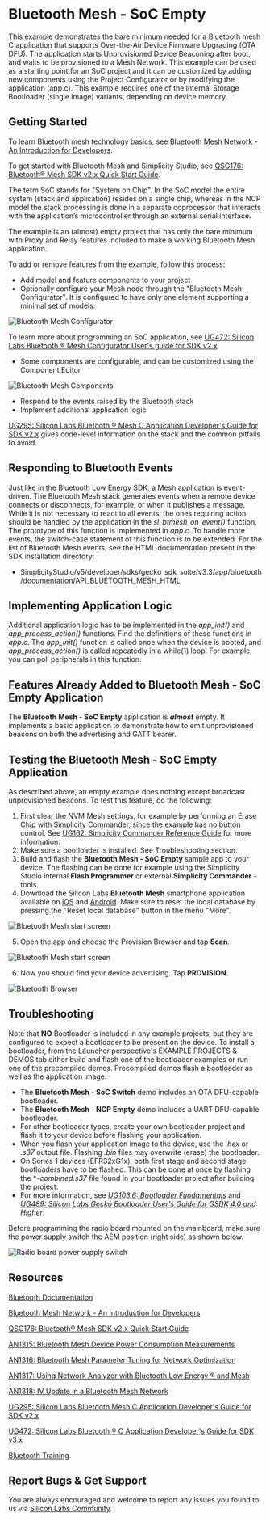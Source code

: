 # Bluetooth Mesh - SoC Empty

This example demonstrates the bare minimum needed for a Bluetooth mesh C application that supports Over-the-Air Device Firmware Upgrading (OTA DFU). The application starts Unprovisioned Device Beaconing after boot, and waits to be provisioned to a Mesh Network. This example can be used as a starting point for an SoC project and it can be customized by adding new components using the Project Configurator or by modifying the application (app.c). This example requires one of the Internal Storage Bootloader (single image) variants, depending on device memory.

## Getting Started

To learn Bluetooth mesh technology basics, see [Bluetooth Mesh Network - An Introduction for Developers](https://www.bluetooth.com/wp-content/uploads/2019/03/Mesh-Technology-Overview.pdf).

To get started with Bluetooth Mesh and Simplicity Studio, see [QSG176: Bluetooth® Mesh SDK v2.x Quick Start Guide](https://www.silabs.com/documents/public/quick-start-guides/qsg176-bluetooth-mesh-sdk-v2x-quick-start-guide.pdf).

The term SoC stands for "System on Chip". In the SoC model the entire system (stack and application) resides on a single chip, whereas in the NCP model the stack processing is done in a separate coprocessor that interacts with the application’s microcontroller through an external serial interface.

The example is an (almost) empty project that has only the bare minimum with Proxy and Relay features included to make a working Bluetooth Mesh application.

To add or remove features from the example, follow this process:

- Add model and feature components to your project
- Optionally configure your Mesh node through the "Bluetooth Mesh Configurator". It is configured to have only one element supporting a minimal set of models.

![Bluetooth Mesh Configurator](readme_img1.png)

To learn more about programming an SoC application, see [UG472: Silicon Labs Bluetooth ® Mesh Configurator User's guide for SDK v2.x](https://www.silabs.com/documents/public/user-guides/ug472-bluetooth-mesh-v2x-node-configuration-users-guide.pdf).

- Some components are configurable, and can be customized using the Component Editor

![Bluetooth Mesh Components](readme_img5.png)

- Respond to the events raised by the Bluetooth stack
- Implement additional application logic

[UG295: Silicon Labs Bluetooth ® Mesh C Application Developer's Guide for SDK v2.x](https://www.silabs.com/documents/public/user-guides/ug295-bluetooth-mesh-dev-guide.pdf) gives code-level information on the stack and the common pitfalls to avoid.

## Responding to Bluetooth Events

Just like in the Bluetooth Low Energy SDK, a Mesh application is event-driven. The Bluetooth Mesh stack generates events when a remote device connects or disconnects, for example, or when it publishes a message. While it is not necessary to react to all events, the ones requiring action should be handled by the application in the *sl_btmesh_on_event()* function. The prototype of this function is implemented in *app.c*. To handle more events, the switch-case statement of this function is to be extended. For the list of Bluetooth Mesh events, see the HTML documentation present in the SDK installation directory:

* SimplicityStudio/v5/developer/sdks/gecko_sdk_suite/v3.3/app/bluetooth/documentation/API_BLUETOOTH_MESH_HTML

## Implementing Application Logic

Additional application logic has to be implemented in the *app_init()* and *app_process_action()* functions. Find the definitions of these functions in *app.c*. The *app_init()* function is called once when the device is booted, and *app_process_action()* is called repeatedly in a while(1) loop. For example, you can poll peripherals in this function.

## Features Already Added to Bluetooth Mesh - SoC Empty Application

The **Bluetooth Mesh - SoC Empty** application is ***almost*** empty. It implements a basic application to demonstrate how to emit unprovisioned beacons on both the advertising and GATT bearer.

## Testing the Bluetooth Mesh - SoC Empty Application

As described above, an empty example does nothing except broadcast unprovisioned beacons. To test this feature, do the following:

1. First clear the NVM Mesh settings, for example by performing an Erase Chip with Simplicity Commander, since the example has no button control. See [UG162: Simplicity Commander Reference Guide](https://www.silabs.com/documents/public/user-guides/ug162-simplicity-commander-reference-guide.pdf) for more information.
2. Make sure a bootloader is installed. See Troubleshooting section.
3. Build and flash the **Bluetooth Mesh - SoC Empty** sample app to your device. The flashing can be done for example using the Simplicity Studio internal **Flash Programmer** or external **Simplicity Commander** -tools.
4. Download the Silicon Labs **Bluetooth Mesh** smartphone application available on [iOS](https://apps.apple.com/us/app/bluetooth-mesh-by-silicon-labs/id1411352948) and [Android](https://play.google.com/store/apps/details?id=com.siliconlabs.bluetoothmesh). Make sure to reset the local database by pressing the "Reset local database" button in the menu "More".

![Bluetooth Mesh start screen](readme_img4.png)

5. Open the app and choose the Provision Browser and tap **Scan**.

![Bluetooth Mesh start screen](readme_img2.png)

6. Now you should find your device advertising. Tap **PROVISION**.

![Bluetooth Browser](readme_img3.png)

## Troubleshooting

Note that **NO** Bootloader is included in any example projects, but they are configured to expect a bootloader to be present on the device. To install a bootloader, from the Launcher perspective's EXAMPLE PROJECTS & DEMOS tab either build and flash one of the bootloader examples or run one of the precompiled demos. Precompiled demos flash a bootloader as well as the application image.

- The **Bluetooth Mesh - SoC Switch** demo includes an OTA DFU-capable bootloader.
- The **Bluetooth Mesh - NCP Empty** demo includes a UART DFU-capable bootloader.
- For other bootloader types, create your own bootloader project and flash it to your device before flashing your application.
- When you flash your application image to the device, use the *.hex* or *.s37* output file. Flashing *.bin* files may overwrite (erase) the bootloader.
- On Series 1 devices (EFR32xG1x), both first stage and second stage bootloaders have to be flashed. This can be done at once by flashing the **-combined.s37* file found in your bootloader project after building the project.
- For more information, see *[UG103.6: Bootloader Fundamentals](https://www.silabs.com/documents/public/user-guides/ug103-06-fundamentals-bootloading.pdf)* and *[UG489: Silicon Labs Gecko Bootloader User's Guide for GSDK 4.0 and Higher](https://www.silabs.com/documents/public/user-guides/ug489-gecko-bootloader-user-guide-gsdk-4.pdf)*.

Before programming the radio board mounted on the mainboard, make sure the power supply switch the AEM position (right side) as shown below.

![Radio board power supply switch](readme_img0.png)

## Resources

[Bluetooth Documentation](https://docs.silabs.com/bluetooth/latest/)

[Bluetooth Mesh Network - An Introduction for Developers](https://www.bluetooth.com/wp-content/uploads/2019/03/Mesh-Technology-Overview.pdf)

[QSG176: Bluetooth® Mesh SDK v2.x Quick Start Guide](https://www.silabs.com/documents/public/quick-start-guides/qsg176-bluetooth-mesh-sdk-v2x-quick-start-guide.pdf)

[AN1315: Bluetooth Mesh Device Power Consumption Measurements](https://www.silabs.com/documents/public/application-notes/an1315-bluetooth-mesh-power-consumption-measurements.pdf)

[AN1316: Bluetooth Mesh Parameter Tuning for Network Optimization](https://www.silabs.com/documents/public/application-notes/an1316-bluetooth-mesh-network-optimization.pdf)

[AN1317: Using Network Analyzer with Bluetooth Low Energy ® and Mesh](https://www.silabs.com/documents/public/application-notes/an1317-network-analyzer-with-bluetooth-mesh-le.pdf)

[AN1318: IV Update in a Bluetooth Mesh Network](https://www.silabs.com/documents/public/application-notes/an1318-bluetooth-mesh-iv-update.pdf)

[UG295: Silicon Labs Bluetooth Mesh C Application Developer's Guide for SDK v2.x](https://www.silabs.com/documents/public/user-guides/ug295-bluetooth-mesh-dev-guide.pdf)

[UG472: Silicon Labs Bluetooth ® C Application Developer's Guide for SDK v3.x](https://www.silabs.com/documents/public/user-guides/ug434-bluetooth-c-soc-dev-guide-sdk-v3x.pdf)

[Bluetooth Training](https://www.silabs.com/support/training/bluetooth)

## Report Bugs & Get Support

You are always encouraged and welcome to report any issues you found to us via [Silicon Labs Community](https://www.silabs.com/community).
